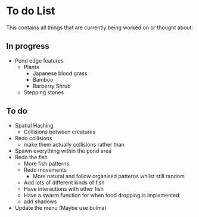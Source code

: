# To do List
This contains all things that are currently being worked on or thought about:

## In progress
* Pond edge features
  * Plants
    * Japanese blood grass
    * Bamboo
    * Barberry Shrub
  * Stepping stones

## To do
 * Spatial Hashing
   * Collisions between creatures
 * Redo collisions
   * make them actually collisions rather than
 * Spawn everything within the pond area
 * Redo the fish
   * More fish patterns
   * Redo movements
     * More natural and follow organised patterns whilst still random
   * Add lots of different kinds of fish
   * Have interactions with other fish
   * Have a swarm function for when food dropping is implemented
   * add shadows
 * Update the menu (Maybe use bulma)
